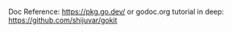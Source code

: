 Doc Reference:
 https://pkg.go.dev/ or godoc.org
 tutorial in deep: https://github.com/shijuvar/gokit
